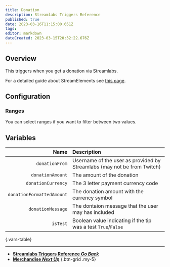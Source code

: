 ```yaml
---
title: Donation
description: Streamlabs Triggers Reference
published: true
date: 2023-03-16T11:15:00.651Z
tags: 
editor: markdown
dateCreated: 2023-03-15T20:32:22.676Z
---
```


## Overview
This triggers when you get a donation via Streamlabs.

For a detailed guide about StreamElements see [this page](/Integrations/Streamlabs).

## Configuration
### Ranges
You can select ranges if you want to filter between two values.

## Variables
Name | Description
----:|:------------
`donationFrom` | Username of the user as provided by Streamlabs (may not be from Twitch)
`donationAmount` | The amount of the donation
`donationCurrency` | The 3 letter payment currency code
`donationFormattedAmount` | The donation amount with the currency symbol
`donationMessage` | The dontaion message that the user may has included
`isTest` | Boolean value indicating if the tip was a test `True`/`False`
{.vars-table}

---

- [<i class="mdi mdi-chevron-left"></i>**Streamlabs Triggers Reference *Go Back***](/Triggers/Streamlabs)
- [<i class="mdi mdi-account primary--text"></i> **Merchandise *Next Up***](/Triggers/Streamlabs/Merchandise)
{.btn-grid .my-5}